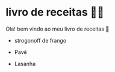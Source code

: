 # livro de receitas :man_cook:

Ola! bem vindo ao meu livro de receitas :wave: 

- strogonoff de frango

- Pavê

- Lasanha

  

